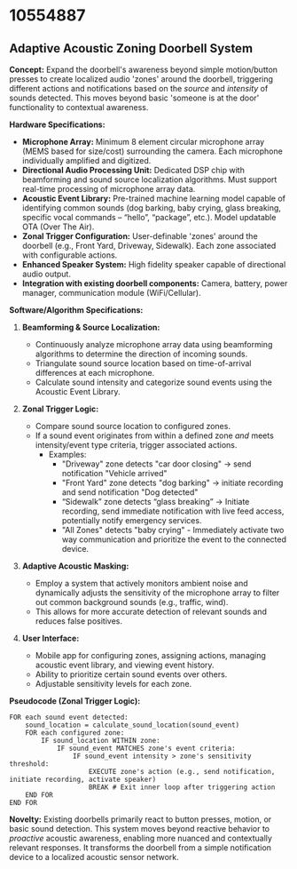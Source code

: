 # 10554887

## Adaptive Acoustic Zoning Doorbell System

**Concept:** Expand the doorbell's awareness beyond simple motion/button presses to create localized audio 'zones' around the doorbell, triggering different actions and notifications based on the *source* and *intensity* of sounds detected. This moves beyond basic 'someone is at the door' functionality to contextual awareness.

**Hardware Specifications:**

*   **Microphone Array:**  Minimum 8 element circular microphone array (MEMS based for size/cost) surrounding the camera.  Each microphone individually amplified and digitized.
*   **Directional Audio Processing Unit:** Dedicated DSP chip with beamforming and sound source localization algorithms.  Must support real-time processing of microphone array data.
*   **Acoustic Event Library:**  Pre-trained machine learning model capable of identifying common sounds (dog barking, baby crying, glass breaking, specific vocal commands – “hello”, “package”, etc.).  Model updatable OTA (Over The Air).
*   **Zonal Trigger Configuration:**  User-definable 'zones' around the doorbell (e.g., Front Yard, Driveway, Sidewalk).  Each zone associated with configurable actions.
*   **Enhanced Speaker System:**  High fidelity speaker capable of directional audio output.
*   **Integration with existing doorbell components:** Camera, battery, power manager, communication module (WiFi/Cellular).

**Software/Algorithm Specifications:**

1.  **Beamforming & Source Localization:**
    *   Continuously analyze microphone array data using beamforming algorithms to determine the direction of incoming sounds.
    *   Triangulate sound source location based on time-of-arrival differences at each microphone.
    *   Calculate sound intensity and categorize sound events using the Acoustic Event Library.

2.  **Zonal Trigger Logic:**
    *   Compare sound source location to configured zones.
    *   If a sound event originates from within a defined zone *and* meets intensity/event type criteria, trigger associated actions.
        *   Examples:
            *   "Driveway" zone detects "car door closing" -> send notification "Vehicle arrived"
            *   "Front Yard" zone detects "dog barking" -> initiate recording and send notification "Dog detected"
            *   “Sidewalk” zone detects “glass breaking” ->  Initiate recording, send immediate notification with live feed access, potentially notify emergency services.
            *   "All Zones" detects "baby crying" - Immediately activate two way communication and prioritize the event to the connected device.

3. **Adaptive Acoustic Masking:**
    * Employ a system that actively monitors ambient noise and dynamically adjusts the sensitivity of the microphone array to filter out common background sounds (e.g., traffic, wind).
    * This allows for more accurate detection of relevant sounds and reduces false positives.

4. **User Interface:**
    *  Mobile app for configuring zones, assigning actions, managing acoustic event library, and viewing event history.
    *  Ability to prioritize certain sound events over others.
    *  Adjustable sensitivity levels for each zone.

**Pseudocode (Zonal Trigger Logic):**

```
FOR each sound event detected:
    sound_location = calculate_sound_location(sound_event)
    FOR each configured zone:
        IF sound_location WITHIN zone:
            IF sound_event MATCHES zone's event criteria:
                IF sound_event intensity > zone's sensitivity threshold:
                    EXECUTE zone's action (e.g., send notification, initiate recording, activate speaker)
                    BREAK # Exit inner loop after triggering action
    END FOR
END FOR
```

**Novelty:** Existing doorbells primarily react to button presses, motion, or basic sound detection. This system moves beyond reactive behavior to *proactive* acoustic awareness, enabling more nuanced and contextually relevant responses. It transforms the doorbell from a simple notification device to a localized acoustic sensor network.